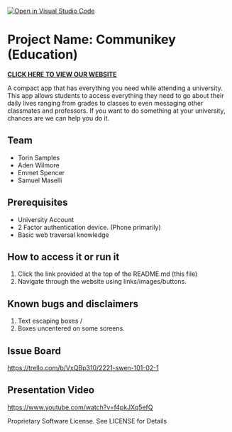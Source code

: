 [![Open in Visual Studio Code](https://classroom.github.com/assets/open-in-vscode-c66648af7eb3fe8bc4f294546bfd86ef473780cde1dea487d3c4ff354943c9ae.svg)](https://classroom.github.com/online_ide?assignment_repo_id=8511993&assignment_repo_type=AssignmentRepo)

# Project Name: Communikey (Education)

[**CLICK HERE TO VIEW OUR WEBSITE**](https://swen-101.github.io/2221-SWEN-101-02-1/website/loginpage.html)

A compact app that has everything you need while attending a university. This app allows students to access everything they need to go about their daily lives ranging from grades to classes to even messaging other classmates and professors. If you want to do something at your university, chances are we can help you do it.
  
## Team 
- Torin Samples
- Aden Wilmore
- Emmet Spencer
- Samuel Maselli

## Prerequisites 

- University Account
- 2 Factor authentication device. (Phone primarily)
- Basic web traversal knowledge

## How to access it or run it 

1. Click the link provided at the top of the README.md (this file)
2. Navigate through the website using links/images/buttons.

## Known bugs and disclaimers
1. Text escaping boxes /
2. Boxes uncentered on some screens.

## Issue Board
https://trello.com/b/VxQBp310/2221-swen-101-02-1

## Presentation Video
https://www.youtube.com/watch?v=f4pkJXq5efQ

Proprietary Software License.
See LICENSE for Details

